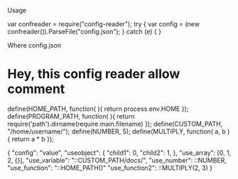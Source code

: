 Usage

var confreader = require("config-reader");
try {
   var config = (new confreader()).ParseFile("config.json");
} catch (e) {
}

Where config.json

# Hey, this config reader allow comment
define(HOME_PATH, function( ){ return process.env.HOME });
define(PROGRAM_PATH, function( ){ return require('path').dirname(require.main.filename) });
define(CUSTOM_PATH, "/home/username/");
define(NUMBER, 5);
define(MULTIPLY, function( a, b ) { return a * b });

{
  "config": "value",
  "useobject": {
     "child1": 0,
     "child2": 1,
  },
  "use_array": [0, 1, 2, {}],
  "use_variable": "::CUSTOM_PATH/docs/",
  "use_number": ::NUMBER,
  "use_function": "::HOME_PATH()"
  "use_function2": ::MULTIPLY(2, 3)
}
